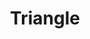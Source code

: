 ---
title: Triangle
id: triangle
script: /examples/math/triangle.js
description: This interactive demonstrates an angle formed by three points.
input: undefined
tags: [math]
weight: undefined
draft: undefined
---